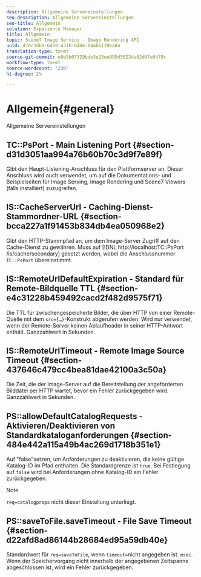 ```yaml
---
description: Allgemeine Servereinstellungen
seo-description: Allgemeine Servereinstellungen
seo-title: Allgemein
solution: Experience Manager
title: Allgemein
topic: Scene7 Image Serving - Image Rendering API
uuid: d7ec3dba-64b8-431b-b446-84ab6139ba8a
translation-type: tm+mt
source-git-commit: e8e5b07329bde3e23ee095d5022da62d67e9478c
workflow-type: tm+mt
source-wordcount: '230'
ht-degree: 2%

---
```



# Allgemein{#general}

Allgemeine Servereinstellungen

## TC::PsPort - Main Listening Port {#section-d31d3051aa994a76b60b70c3d9f7e89f}

Gibt den Haupt-Listening-Anschluss für den Plattformserver an. Dieser Anschluss wird auch verwendet, um auf die Dokumentations- und Beispielseiten für Image Serving, Image Rendering und Scene7 Viewers (falls installiert) zuzugreifen.

## IS::CacheServerUrl - Caching-Dienst-Stammordner-URL {#section-bcca227a1f91453b834db4ea050968e2}

Gibt den HTTP-Stammpfad an, um dem Image-Server Zugriff auf den Cache-Dienst zu gewähren. Muss auf [!DNL http://localhost:TC::PsPort /is/cache/secondary] gesetzt werden, wobei die Anschlussnummer `TC::PsPort` übereinstimmt.

## IS::RemoteUrlDefaultExpiration - Standard für Remote-Bildquelle TTL {#section-e4c31228b459492cacd2f482d9575f71}

Die TTL für zwischengespeicherte Bilder, die über HTTP von einer Remote-Quelle mit dem `src={…}`-Konstrukt abgerufen werden. Wird nur verwendet, wenn der Remote-Server keinen Ablaufheader in seiner HTTP-Antwort enthält. Ganzzahlwert in Sekunden.

## IS::RemoteUrlTimeout - Remote Image Source Timeout {#section-437646c479cc4bea81dae42100a3c50a}

Die Zeit, die der Image-Server auf die Bereitstellung der angeforderten Bilddatei per HTTP wartet, bevor ein Fehler zurückgegeben wird. Ganzzahlwert in Sekunden.

## PS::allowDefaultCatalogRequests - Aktivieren/Deaktivieren von Standardkataloganforderungen {#section-484e442a115a49b4ac269d1718b351e1}

Auf &quot;false&quot;setzen, um Anforderungen zu deaktivieren, die keine gültige Katalog-ID im Pfad enthalten. Die Standardgrenze ist `true`. Bei Festlegung auf `false` wird bei Anforderungen ohne Katalog-ID ein Fehler zurückgegeben.

>[!NOTE]
>
>`req=catalogprops` nicht dieser Einstellung unterliegt.

## PS::saveToFile.saveTimeout - File Save Timeout {#section-d22afd8ad86144b28684ed95a59db40e}

Standardwert für `req=saveToFile`, wenn `timeout=`nicht angegeben ist. `msec`. Wenn der Speichervorgang nicht innerhalb der angegebenen Zeitspanne abgeschlossen ist, wird ein Fehler zurückgegeben.
